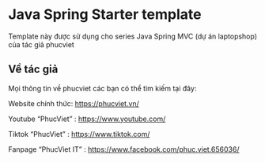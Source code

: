 # Java Spring Starter template
Template này được sử dụng cho series Java Spring MVC (dự án laptopshop) của tác giả phucviet

## Về tác giả
Mọi thông tin về phucviet các bạn có thể tìm kiếm tại đây:

Website chính thức: https://phucviet.vn/

Youtube “PhucViet” : https://www.youtube.com/

Tiktok “PhucViet” :  https://www.tiktok.com/

Fanpage “PhucViet IT” : https://www.facebook.com/phuc.viet.656036/


